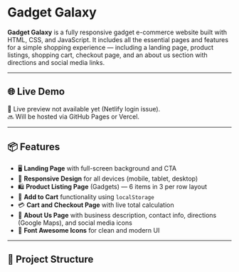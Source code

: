 # Gadget Galaxy

**Gadget Galaxy** is a fully responsive gadget e-commerce website built with HTML, CSS, and JavaScript. It includes all the essential pages and features for a simple shopping experience — including a landing page, product listings, shopping cart, checkout page, and an about us section with directions and social media links.

---

## 🌐 Live Demo

🚧 Live preview not available yet (Netlify login issue).  
🔜 Will be hosted via GitHub Pages or Vercel.

---

## 📦 Features

- 🖥️ **Landing Page** with full-screen background and CTA
- 📱 **Responsive Design** for all devices (mobile, tablet, desktop)
- 🛍️ **Product Listing Page** (Gadgets) — 6 items in 3 per row layout
- 🛒 **Add to Cart** functionality using `localStorage`
- 💳 **Cart and Checkout Page** with live total calculation
- 🧭 **About Us Page** with business description, contact info, directions (Google Maps), and social media icons
- 📎 **Font Awesome Icons** for clean and modern UI

---

## 📁 Project Structure

